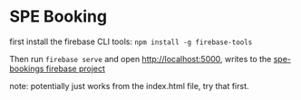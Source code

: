 # SPE Booking

first install the firebase CLI tools:
`npm install -g firebase-tools`

Then run `firebase serve` and open [http://localhost:5000](http://localhost:5000), writes to the [spe-bookings firebase project](https://console.firebase.google.com/project/spe-booking)


note: potentially just works from the index.html file, try that first.
